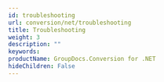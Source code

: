 ```yaml
---
id: troubleshooting
url: conversion/net/troubleshooting
title: Troubleshooting
weight: 3
description: ""
keywords: 
productName: GroupDocs.Conversion for .NET
hideChildren: False
---
```

